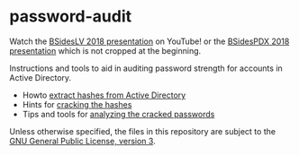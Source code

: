 # password-audit

Watch the [BSidesLV 2018 presentation](https://www.youtube.com/watch?v=DJ3l6ByvP2I) on YouTube!
or the [BSidesPDX 2018 presentation](https://www.youtube.com/watch?v=S6Fs0s23DqQ) which is not cropped at the beginning.

Instructions and tools to aid in auditing password strength for accounts in Active Directory.
- Howto [extract hashes from Active Directory](doc/extract-hashes.md)
- Hints for [cracking the hashes](doc/crack-hashes.md)
- Tips and tools for [analyzing the cracked passwords](doc/analyze-passwords.md)

Unless otherwise specified, the files in this repository are subject to the [GNU General Public License, version 3](LICENSE).
